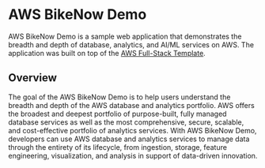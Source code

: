 # AWS BikeNow Demo
AWS BikeNow Demo is a sample web application that demonstrates the breadth and depth of database, analytics, and AI/ML services on AWS. The application was built on top of the [AWS Full-Stack Template](https://github.com/awslabs/aws-full-stack-template).

## Overview
The goal of the AWS BikeNow Demo is to help users understand the breadth and depth of the AWS database and analytics portfolio. AWS offers the broadest and deepest portfolio of purpose-built, fully managed database services as well as the most comprehensive, secure, scalable, and cost-effective portfolio of analytics services. With AWS BikeNow Demo, developers can use AWS database and analytics services to manage data through the entirety of its lifecycle, from ingestion, storage, feature engineering, visualization, and analysis in support of data-driven innovation.